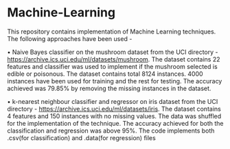 # Machine-Learning
This repository contains implementation of Machine Learning techniques. The following approaches have been used - 

• Naive Bayes classifier on the mushroom dataset from the UCI directory - https://archive.ics.uci.edu/ml/datasets/mushroom. The dataset contains 22 features and classifier was used to implement if the mushroom selected is edible or poisonous. The dataset contains total 8124 instances. 4000 instances have been used for training and the rest for testing. The accuracy achieved was 79.85% by removing the missing instances in the dataset.

• k-nearest neighbour classifier and regressor on iris dataset from the UCI directory -  https://archive.ics.uci.edu/ml/datasets/iris. The dataset contains 4 features and 150 instances with no missing values. The data was shuffled for the implementation of the technique. The accuracy achieved for both the classification and regression was above 95%. The code implements both .csv(for classification) and .data(for regression) files
